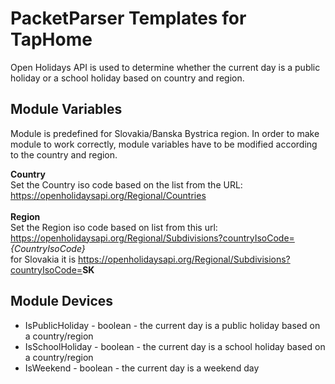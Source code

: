 # PacketParser Templates for TapHome

Open Holidays API is used to determine whether the current day is a public holiday or a school holiday based on country and region.

## Module Variables
Module is predefined for Slovakia/Banska Bystrica region.
In order to make module to work correctly, module variables have to be modified according to the country and region.

<b>Country</b><br/>
Set the Country iso code based on the list from the URL: https://openholidaysapi.org/Regional/Countries<br/><br/>
<b>Region</b><br/>
Set the Region iso code based on list from this url: https://openholidaysapi.org/Regional/Subdivisions?countryIsoCode=<i>{CountryIsoCode}</i> <br/>
for Slovakia it is https://openholidaysapi.org/Regional/Subdivisions?countryIsoCode=<b>SK</b>

## Module Devices
<ul>
<li>IsPublicHoliday - boolean - the current day is a public holiday based on a country/region</li>
<li>IsSchoolHoliday - boolean - the current day is a school holiday based on a country/region</li>
<li>IsWeekend - boolean - the current day is a weekend day</li>
</ul>

